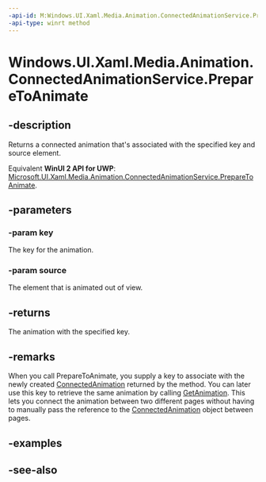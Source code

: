 ```yaml
---
-api-id: M:Windows.UI.Xaml.Media.Animation.ConnectedAnimationService.PrepareToAnimate(System.String,Windows.UI.Xaml.UIElement)
-api-type: winrt method
---
```


<!-- Method syntax
public Windows.UI.Xaml.Media.Animation.ConnectedAnimation PrepareToAnimate(System.String key, Windows.UI.Xaml.UIElement source)
-->

# Windows.UI.Xaml.Media.Animation.ConnectedAnimationService.PrepareToAnimate

## -description
Returns a connected animation that's associated with the specified key and source element.

Equivalent **WinUI 2 API for UWP**: [Microsoft.UI.Xaml.Media.Animation.ConnectedAnimationService.PrepareToAnimate](/windows/winui/api/microsoft.ui.xaml.media.animation.connectedanimationservice.preparetoanimate).

## -parameters
### -param key
The key for the animation.

### -param source
The element that is animated out of view.

## -returns
The animation with the specified key.

## -remarks
When you call PrepareToAnimate, you supply a key to associate with the newly created [ConnectedAnimation](connectedanimation.md) returned by the method. You can later use this key to retrieve the same animation by calling [GetAnimation](connectedanimationservice_getanimation_1121981282.md). This lets you connect the animation between two different pages without having to manually pass the reference to the [ConnectedAnimation](connectedanimation.md) object between pages.

## -examples

## -see-also

